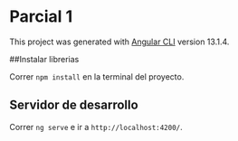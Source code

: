 # Parcial 1

This project was generated with [Angular CLI](https://github.com/angular/angular-cli) version 13.1.4.

##Instalar librerias 

Correr `npm install` en la terminal del proyecto.

## Servidor de desarrollo

Correr `ng serve` e ir a `http://localhost:4200/`.
